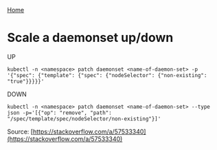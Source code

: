 [Home](../index.md)

# Scale a daemonset up/down

UP
```
kubectl -n <namespace> patch daemonset <name-of-daemon-set> -p '{"spec": {"template": {"spec": {"nodeSelector": {"non-existing": "true"}}}}}'
```

DOWN
```
kubectl -n <namespace> patch daemonset <name-of-daemon-set> --type json -p='[{"op": "remove", "path": "/spec/template/spec/nodeSelector/non-existing"}]'
```

Source: [https://stackoverflow.com/a/57533340](https://stackoverflow.com/a/57533340)
